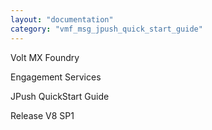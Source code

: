 ```yaml
---
layout: "documentation"
category: "vmf_msg_jpush_quick_start_guide"
---
```

                    

Volt MX  Foundry

Engagement Services

JPush QuickStart Guide

Release V8 SP1
